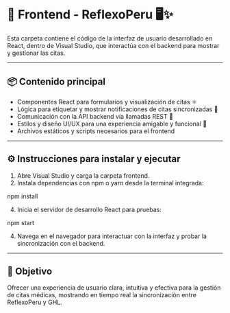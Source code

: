 # 🎨 Frontend - ReflexoPeru 🖥️✨

Esta carpeta contiene el código de la interfaz de usuario desarrollado en React, dentro de Visual Studio, que interactúa con el backend para mostrar y gestionar las citas.

---

## 📦 Contenido principal

- Componentes React para formularios y visualización de citas ⚛️  
- Lógica para etiquetar y mostrar notificaciones de citas sincronizadas 🔔  
- Comunicación con la API backend vía llamadas REST 📡  
- Estilos y diseño UI/UX para una experiencia amigable y funcional 🎨  
- Archivos estáticos y scripts necesarios para el frontend

---

## ⚙️ Instrucciones para instalar y ejecutar

1. Abre Visual Studio y carga la carpeta frontend.  
2. Instala dependencias con npm o yarn desde la terminal integrada:

npm install

4. Inicia el servidor de desarrollo React para pruebas:  

npm start

4. Navega en el navegador para interactuar con la interfaz y probar la sincronización con el backend.

---

## 🎯 Objetivo

Ofrecer una experiencia de usuario clara, intuitiva y efectiva para la gestión de citas médicas, mostrando en tiempo real la sincronización entre ReflexoPeru y GHL.
